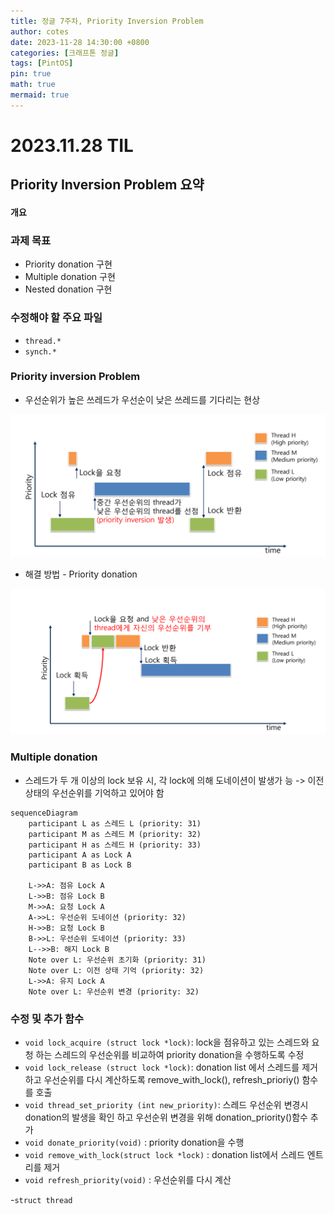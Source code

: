 ```yaml
---
title: 정글 7주차, Priority Inversion Problem
author: cotes
date: 2023-11-28 14:30:00 +0800
categories: [크래프톤 정글]
tags: [PintOS]
pin: true
math: true
mermaid: true
---
```


# 2023.11.28 TIL

## Priority Inversion Problem 요약

#### 개요

### 과제 목표

- Priority donation 구현
- Multiple donation 구현
- Nested donation 구현

### 수정해야 할 주요 파일

- `thread.*`
- `synch.*`

### Priority inversion Problem

- 우선순위가 높은 쓰레드가 우선순이 낮은 쓰레드를 기다리는 현상

![Alt text](https://raw.githubusercontent.com/kim5606/kim5606.github.io/main/_posts/5_lock.png)

- 해결 방법 - Priority donation

![Alt text](https://raw.githubusercontent.com/kim5606/kim5606.github.io/main/_posts/6_lock1.png)

### Multiple donation

- 스레드가 두 개 이상의 lock 보유 시, 각 lock에 의해 도네이션이 발생가
  능 -> 이전 상태의 우선순위를 기억하고 있어야 함

```mermaid
sequenceDiagram
    participant L as 스레드 L (priority: 31)
    participant M as 스레드 M (priority: 32)
    participant H as 스레드 H (priority: 33)
    participant A as Lock A
    participant B as Lock B

    L->>A: 점유 Lock A
    L->>B: 점유 Lock B
    M->>A: 요청 Lock A
    A->>L: 우선순위 도네이션 (priority: 32)
    H->>B: 요청 Lock B
    B->>L: 우선순위 도네이션 (priority: 33)
    L-->>B: 해지 Lock B
    Note over L: 우선순위 초기화 (priority: 31)
    Note over L: 이전 상태 기억 (priority: 32)
    L->>A: 유지 Lock A
    Note over L: 우선순위 변경 (priority: 32)
```

### 수정 및 추가 함수

- `void lock_acquire (struct lock *lock)`: lock을 점유하고 있는 스레드와 요청 하는 스레드의 우선순위를 비교하여 priority donation을 수행하도록 수정
- `void lock_release (struct lock *lock)`: donation list 에서 스레드를 제거하고 우선순위를 다시 계산하도록 remove_with_lock(), refresh_prioriy() 함수를 호출
- `void thread_set_priority (int new_priority)`: 스레드 우선순위 변경시 donation의 발생을 확인 하고 우선순위 변경을 위해 donation_priority()함수 추가
- `void donate_priority(void)` : priority donation을 수행
- `void remove_with_lock(struct lock *lock)` : donation list에서 스레드 엔트리를 제거
- `void refresh_priority(void)` : 우선순위를 다시 계산

-`struct thread`
